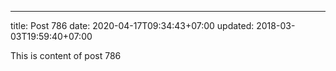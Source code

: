 ---
title: Post 786
date: 2020-04-17T09:34:43+07:00
updated: 2018-03-03T19:59:40+07:00

This is content of post 786